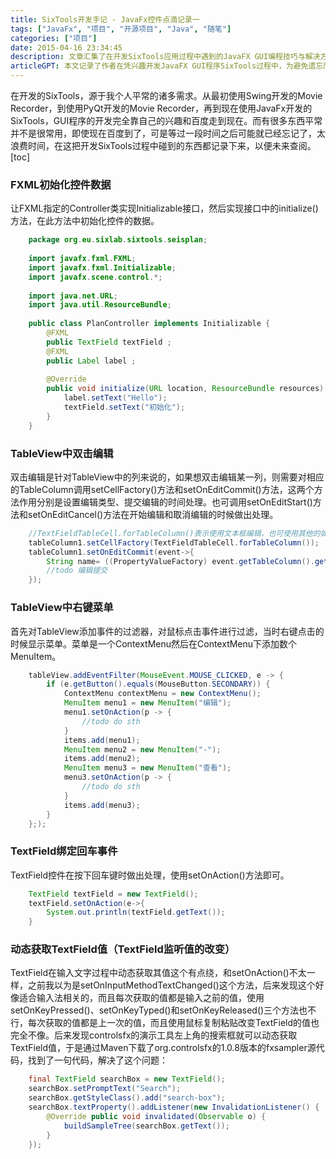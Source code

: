 ```yaml
---
title: SixTools开发手记 - JavaFx控件点滴记录一
tags: ["JavaFx", "项目", "开源项目", "Java", "随笔"]
categories: ["项目"]
date: 2015-04-16 23:34:45
description: 文章汇集了在开发SixTools应用过程中遇到的JavaFX GUI编程技巧与解决方案。
articleGPT: 本文记录了作者在凭兴趣开发JavaFX GUI程序SixTools过程中，为避免遗忘而总结的各类开发经验和解决方案。
---
```


在开发的SixTools，源于我个人平常的诸多需求。从最初使用Swing开发的Movie Recorder，到使用PyQt开发的Movie
Recorder，再到现在使用JavaFx开发的SixTools，GUI程序的开发完全靠自己的兴趣和百度走到现在。而有很多东西平常并不是很常用，即使现在百度到了，可是等过一段时间之后可能就已经忘记了，太浪费时间，在这把开发SixTools过程中碰到的东西都记录下来，以便未来查阅。
[toc]  

### FXML初始化控件数据

让FXML指定的Controller类实现Initializable接口，然后实现接口中的initialize()方法，在此方法中初始化控件的数据。

```java
    package org.eu.sixlab.sixtools.seisplan;
    
    import javafx.fxml.FXML;
    import javafx.fxml.Initializable;
    import javafx.scene.control.*;
    
    import java.net.URL;
    import java.util.ResourceBundle;
    
    public class PlanController implements Initializable {
        @FXML
        public TextField textField ;
        @FXML
        public Label label ;
    
        @Override
        public void initialize(URL location, ResourceBundle resources) {
            label.setText("Hello");
            textField.setText("初始化");
        }
    }
```

### TableView中双击编辑

双击编辑是针对TableView中的列来说的，如果想双击编辑某一列，则需要对相应的TableColumn调用setCellFactory()方法和setOnEditCommit()方法，这两个方法作用分别是设置编辑类型、提交编辑的时间处理。也可调用setOnEditStart()方法和setOnEditCancel()方法在开始编辑和取消编辑的时候做出处理。

```java
    //TextFieldTableCell.forTableColumn()表示使用文本框编辑，也可使用其他的如Combox等等，也可自定义
    tableColumn1.setCellFactory(TextFieldTableCell.forTableColumn());
    tableColumn1.setOnEditCommit(event->{
        String name= ((PropertyValueFactory) event.getTableColumn().getCellValueFactory()).getProperty();
        //todo 编辑提交
    });
```

### TableView中右键菜单

首先对TableView添加事件的过滤器，对鼠标点击事件进行过滤，当时右键点击的时候显示菜单。菜单是一个ContextMenu然后在ContextMenu下添加数个MenuItem。

```java
    tableView.addEventFilter(MouseEvent.MOUSE_CLICKED, e -> {
        if (e.getButton().equals(MouseButton.SECONDARY)) {
            ContextMenu contextMenu = new ContextMenu();
            MenuItem menu1 = new MenuItem("编辑");
            menu1.setOnAction(p -> {
                //todo do sth
            }
            items.add(menu1);
            MenuItem menu2 = new MenuItem("-");
            items.add(menu2);
            MenuItem menu3 = new MenuItem("查看");
            menu3.setOnAction(p -> {
                //todo do sth
            }
            items.add(menu3);
        }
    };);
```

### TextField绑定回车事件

TextField控件在按下回车键时做出处理，使用setOnAction()方法即可。

```java
    TextField textField = new TextField();
    textField.setOnAction(e->{
        System.out.println(textField.getText());
    }
```

### 动态获取TextField值（TextField监听值的改变）

TextField在输入文字过程中动态获取其值这个有点绕，和setOnAction()不太一样，之前我以为是setOnInputMethodTextChanged()这个方法，后来发现这个好像适合输入法相关的，而且每次获取的值都是输入之前的值，使用setOnKeyPressed()、setOnKeyTyped()和setOnKeyReleased()三个方法也不行，每次获取的值都是上一次的值，而且使用鼠标复制粘贴改变TextField的值也完全不像。后来发现controlsfx的演示工具左上角的搜索框就可以动态获取TextField值，于是通过Maven下载了org.controlsfx的1.0.8版本的fxsampler源代码，找到了一句代码，解决了这个问题：

```java
    final TextField searchBox = new TextField();
    searchBox.setPromptText("Search");
    searchBox.getStyleClass().add("search-box");
    searchBox.textProperty().addListener(new InvalidationListener() {
        @Override public void invalidated(Observable o) {
            buildSampleTree(searchBox.getText());
        }
    });
```
